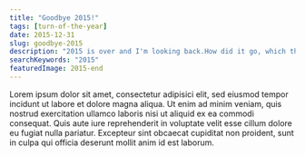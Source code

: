 ```yaml
---
title: "Goodbye 2015!"
tags: [turn-of-the-year]
date: 2015-12-31
slug: goodbye-2015
description: "2015 is over and I'm looking back.How did it go, which things worked out and which didn't. And how come I'm feeling so tired recently."
searchKeywords: "2015"
featuredImage: 2015-end
---
```


Lorem ipsum dolor sit amet, consectetur adipisici elit, sed eiusmod tempor incidunt ut labore et dolore magna aliqua.
Ut enim ad minim veniam, quis nostrud exercitation ullamco laboris nisi ut aliquid ex ea commodi consequat.
Quis aute iure reprehenderit in voluptate velit esse cillum dolore eu fugiat nulla pariatur.
Excepteur sint obcaecat cupiditat non proident, sunt in culpa qui officia deserunt mollit anim id est laborum.